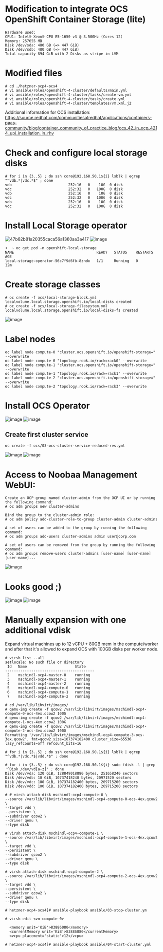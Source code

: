 # Modification to integrate OCS OpenShift Container Storage (lite)
```
Hardware used:
CPU1: Intel® Xeon® CPU E5-1650 v3 @ 3.50GHz (Cores 12)
Memory: 257655 MB
Disk /dev/sda: 480 GB (=> 447 GiB)
Disk /dev/sdb: 480 GB (=> 447 GiB)
Total capacity 894 GiB with 2 Disks as stripe in LVM
```

# Modified files
```
# cd ./hetzner-ocp4-ocs4
# vi ansible/roles/openshift-4-cluster/defaults/main.yml
# vi ansible/roles/openshift-4-cluster/tasks/create-vm.yml
# vi ansible/roles/openshift-4-cluster/tasks/create.yml
# vi ansible/roles/openshift-4-cluster/templates/vm.xml.j2
```
Additional information for OCS installation:
https://source.redhat.com/communitiesatredhat/applications/containers-paas-community/blog/container_community_of_practice_blog/ocs_42_in_ocp_4214_upi_installation_in_rhv



# Check and configure local storage disks

```
# for i in {3..5} ; do ssh core@192.168.50.1${i} lsblk | egrep "^vdb.*|vdc.*$" ; done
vdb                          252:16   0    10G  0 disk 
vdc                          252:32   0   100G  0 disk 
vdb                          252:16   0    10G  0 disk 
vdc                          252:32   0   100G  0 disk 
vdb                          252:16   0    10G  0 disk 
vdc                          252:32   0   100G  0 disk
```

# Install Local Storage operator
![47b62b81a20355caca56a1360aa3a417](https://user-images.githubusercontent.com/26382876/101483726-dfd33c00-3958-11eb-8215-cc1f14153e48.png)
![image](https://user-images.githubusercontent.com/26382876/101484540-12316900-395a-11eb-8d48-7a19ac435d8c.png)

```
➜  ~ oc get pod -n openshift-local-storage                                                                                           
NAME                                      READY   STATUS    RESTARTS   AGE
local-storage-operator-56c7f9d6fb-8zndx   1/1     Running   0          12m
```


# Create storage classes
```
# oc create -f ocs/local-storage-block.yml
localvolume.local.storage.openshift.io/local-disks created
# oc create -f ocs/local-storage-filesystem.yml 
localvolume.local.storage.openshift.io/local-disks-fs created
```
![image](https://user-images.githubusercontent.com/26382876/101485118-fbd7dd00-395a-11eb-857c-169c665f5d92.png)

# Label nodes
```
oc label node compute-0 "cluster.ocs.openshift.io/openshift-storage=" --overwrite
oc label node compute-0 "topology.rook.io/rack=rack0" --overwrite
oc label node compute-1 "cluster.ocs.openshift.io/openshift-storage=" --overwrite
oc label node compute-1 "topology.rook.io/rack=rack1" --overwrite
oc label node compute-2 "cluster.ocs.openshift.io/openshift-storage=" --overwrite
oc label node compute-2 "topology.rook.io/rack=rack3" --overwrite
```

# Install OCS Operator
![image](https://user-images.githubusercontent.com/26382876/101485266-36417a00-395b-11eb-921a-656f67732160.png)
![image](https://user-images.githubusercontent.com/26382876/101485382-5f620a80-395b-11eb-99ad-6f0bdc7eb572.png)

## Create first cluster service
```
oc create -f ocs/03-ocs-cluster-service-reduced-res.yml
```
![image](https://user-images.githubusercontent.com/26382876/101491903-9688e980-3964-11eb-858c-b9cb0b4a5ccc.png)
![image](https://user-images.githubusercontent.com/26382876/101492097-d059f000-3964-11eb-8d96-cde534523b20.png)

# Access to Noobaa Management WebUI:

```
Create an OCP group named cluster-admin from the OCP UI or by running the following command:
# oc adm groups new cluster-admins

Bind the group to the cluster-admin role:
# oc adm policy add-cluster-role-to-group cluster-admin cluster-admins
 
A set of users can be added to the group by running the following command:
# oc adm groups add-users cluster-admins admin user@corp.com

A set of users can be removed from the group by running the following command:
# oc adm groups remove-users cluster-admins [user-name] [user-name] [user-name]...
```
![image](https://user-images.githubusercontent.com/26382876/101500502-db198280-396e-11eb-9bc4-114b95cbb19d.png)

# Looks good ;)
![image](https://user-images.githubusercontent.com/26382876/101627315-761d6580-3a1e-11eb-898e-c0e52d8c2e15.png)
![image](https://user-images.githubusercontent.com/26382876/101627857-4327a180-3a1f-11eb-9ed0-e57199b1f6ad.png)

# Manually expansion with one additional vdisk
Expand virtual machines up to 12 vCPU + 80GB mem in the compute/worker and after that it's allowed to expand  OCS with 100GB disks per worker node.
```
# virsh list --all
setlocale: No such file or directory
 Id   Name                      State
-----------------------------------------
 2    mschindl-ocp4-master-0    running
 3    mschindl-ocp4-master-1    running
 4    mschindl-ocp4-master-2    running
 5    mschindl-ocp4-compute-0   running
 6    mschindl-ocp4-compute-1   running
 7    mschindl-ocp4-compute-2   running

# cd /var/lib/libvirt/images/
# qemu-img create -f qcow2 /var/lib/libvirt/images/mschindl-ocp4-compute-0-ocs-4ex.qcow2 100G
# qemu-img create -f qcow2 /var/lib/libvirt/images/mschindl-ocp4-compute-1-ocs-4ex.qcow2 100G
# qemu-img create -f qcow2 /var/lib/libvirt/images/mschindl-ocp4-compute-2-ocs-4ex.qcow2 100G
Formatting '/var/lib/libvirt/images/mschindl-ocp4-compute-3-ocs-3ex.qcow2', fmt=qcow2 size=107374182400 cluster_size=65536 lazy_refcounts=off refcount_bits=16

# for i in {3..5} ; do ssh core@192.168.50.1${i} lsblk | egrep "^vdb.*|vdc.*$|vdd.*$" ; done

# for i in {3..5} ; do ssh core@192.168.50.1${i} sudo fdisk -l | grep '^Disk /dev/vd[a-z]' ; done
Disk /dev/vda: 120 GiB, 128849018880 bytes, 251658240 sectors
Disk /dev/vdb: 10 GiB, 10737418240 bytes, 20971520 sectors
Disk /dev/vdc: 100 GiB, 107374182400 bytes, 209715200 sectors
Disk /dev/vdd: 100 GiB, 107374182400 bytes, 209715200 sectors

# # virsh attach-disk mschindl-ocp4-compute-0 \
--source /var/lib/libvirt/images/mschindl-ocp4-compute-0-ocs-4ex.qcow2 \
--target vdd \
--persistent \
--subdriver qcow2 \
--driver qemu \
--type disk
  
# virsh attach-disk mschindl-ocp4-compute-1 \
--source /var/lib/libvirt/images/mschindl-ocp4-compute-1-ocs-4ex.qcow2 \
--target vdd \
--persistent \
--subdriver qcow2 \
--driver qemu \
--type disk

# virsh attach-disk mschindl-ocp4-compute-2 \
--source /var/lib/libvirt/images/mschindl-ocp4-compute-2-ocs-4ex.qcow2 \
--target vdd \
--persistent \
--subdriver qcow2 \
--driver qemu \
--type disk

# hetzner-ocp4-ocs4]# ansible-playbook ansible/03-stop-cluster.ym

# virsh edit <vm-compute-0>

  <memory unit='KiB'>83886080</memory>
  <currentMemory unit='KiB'>83886080</currentMemory>
  <vcpu placement='static'>12</vcpu>

# hetzner-ocp4-ocs4]# ansible-playbook ansible/04-start-cluster.yml
```
